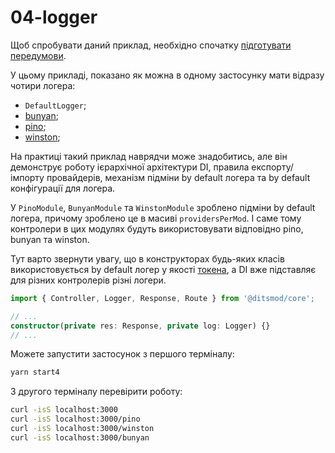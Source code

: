# 04-logger

Щоб спробувати даний приклад, необхідно спочатку [підготувати передумови](./prerequisite).

У цьому прикладі, показано як можна в одному застосунку мати відразу чотири логера:

- `DefaultLogger`;
- [bunyan][6];
- [pino][7];
- [winston][5];

На практиці такий приклад наврядчи може знадобитись, але він демонструє роботу
ієрархічної архітектури DI, правила експорту/імпорту провайдерів, механізм підміни by default
логера та by default конфігурації для логера.

У `PinoModule`, `BunyanModule` та `WinstonModule` зроблено підміни by default логера, причому зроблено це в
масиві `providersPerMod`. І саме тому контролери в цих модулях будуть використовувати відповідно
pino, bunyan та winston.

Тут варто звернути увагу, що в конструкторах будь-яких класів використовується by default логер у
якості [токена][104], а DI вже підставляє для різних контролерів різні логери.

```ts
import { Controller, Logger, Response, Route } from '@ditsmod/core';

// ...
constructor(private res: Response, private log: Logger) {}
// ...
```

Можете запустити застосунок з першого терміналу:

```bash
yarn start4
```

З другого терміналу перевірити роботу:

```bash
curl -isS localhost:3000
curl -isS localhost:3000/pino
curl -isS localhost:3000/winston
curl -isS localhost:3000/bunyan
```

[5]: https://github.com/winstonjs/winston
[6]: https://github.com/trentm/node-bunyan
[7]: https://github.com/pinojs/pino

[104]: ../core/dependency-injection#токени-di
